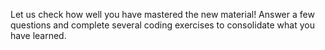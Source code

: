 Let us check how well you have mastered the new material!
Answer a few questions and complete several coding exercises
to consolidate what you have learned.